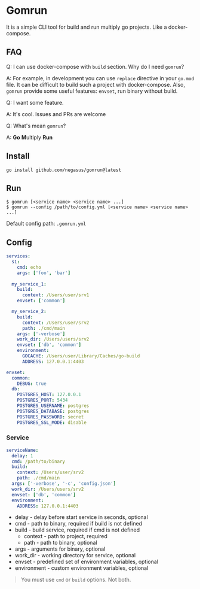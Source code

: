 # Gomrun

It is a simple CLI tool for build and run multiply go projects. Like a docker-compose.

## FAQ

Q: I can use docker-compose with `build` section. Why do I need `gomrun`?

A: For example, in development you can use `replace` directive in your `go.mod` file.
It can be difficult to build such a project with docker-compose. Also, `gomrun` provide some useful features: `envset`, run binary without build.

Q: I want some feature.

A: It's cool. Issues and PRs are welcome

Q: What's mean `gomrun`?

A: **Go** **M**ultiply **Run**

## Install

```
go install github.com/negasus/gomrun@latest
```

## Run

```
$ gomrun [<service name> <service name> ...]
$ gomrun --config /path/to/config.yml [<service name> <service name> ...]
```

Default config path: `.gomrun.yml`

## Config

```yaml
services:
  s1:
    cmd: echo
    args: ['foo', 'bar']
    
  my_service_1:
    build:
      context: /Users/user/srv1
    envset: ['common']

  my_service_2:
    build:
      context: /Users/user/srv2
      path: ./cmd/main
    args: ['-verbose']
    work_dir: /Users/users/srv2
    envset: ['db', 'common']
    environment:
      GOCACHE: /Users/user/Library/Caches/go-build
      ADDRESS: 127.0.0.1:4403

envset:
  common:
    DEBUG: true
  db:
    POSTGRES_HOST: 127.0.0.1
    POSTGRES_PORT: 5434
    POSTGRES_USERNAME: postgres
    POSTGRES_DATABASE: postgres
    POSTGRES_PASSWORD: secret
    POSTGRES_SSL_MODE: disable

```

### Service

```yaml
serviceName:
  delay: 1
  cmd: /path/to/binary
  build:
    context: /Users/user/srv2
    path: ./cmd/main
  args: ['-verbose', '-c', 'config.json']
  work_dir: /Users/users/srv2
  envset: ['db', 'common']
  environment:
    ADDRESS: 127.0.0.1:4403
```

- delay - delay before start service in seconds, optional
- cmd - path to binary, required if build is not defined
- build - build service, required if cmd is not defined
  - context - path to project, required
  - path - path to binary, optional
- args - arguments for binary, optional
- work_dir - working directory for service, optional
- envset - predefined set of environment variables, optional
- environment - custom environment variables, optional

> You must use `cmd` or `build` options. Not both.
